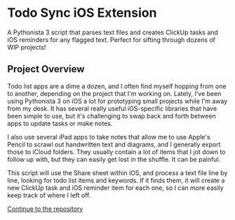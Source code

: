 # Todo Sync iOS Extension

A Pythonista 3 script that parses text files and creates ClickUp tasks and iOS reminders for any flagged text.  Perfect for sifting through dozens of WIP projects!

## Project Overview

Todo list apps are a dime a dozen, and I often find myself hopping from one to another, depending on the project that I'm working on. Lately, I've been using Pythonista 3 on iOS a lot for prototyping small projects while I'm away from my desk. It has several really useful iOS-specific libraries that have been simple to use, but it's challenging to swap back and forth between apps to update tasks or make notes.

I also use several iPad apps to take notes that allow me to use Apple's Pencil to scrawl out handwritten text and diagrams, and I generally export those to iCloud folders. They usually contain a lot of items that I jot down to follow up with, but they can easily get lost in the shuffle. It can be painful.

This script will use the Share sheet within iOS, and process a text file line by line, looking for todo list items and keywords. If it finds them, it will create a new ClickUp task and iOS reminder item for each one, so I can more easily keep track of where I left off.



[Continue to the repository](https://github.com/ian-multivac/pythonista-todo-sync)
